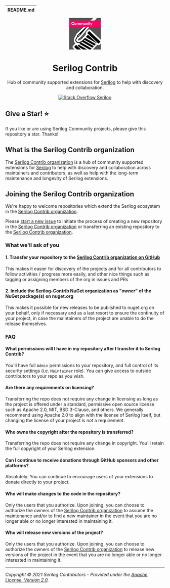 | README.md |
|:---|

<div align="center">

![Serilog Contrib](asset/serilog-contrib-logo.png)

</div>

<h1 align="center">Serilog Contrib</h1>
<div align="center">

Hub of community supported extensions for [Serilog](https://serilog.net) to help with discovery and collaboration.

[![Stack Overflow Serilog ](https://img.shields.io/badge/stack%20overflow-serilog-orange.svg?style=flat-square)](http://stackoverflow.com/questions/tagged/serilog)

</div>

## Give a Star! :star:

If you like or are using Serilog Community projects, please give this repository a star. Thanks!

## What is the Serilog Contrib organization

The [Serilog Contrib organization](https://github.com/serilog-contrib) is a hub of community supported extensions for [Serilog](https://serilog.net) to help with discovery and collaboration across maintainers and contributors, as well as help with the long-term maintenance and longevity of Serilog extensions.

## Joining the Serilog Contrib organization

We're happy to welcome repositories which extend the Serilog ecosystem in the [Serilog Contrib organization](https://github.com/serilog-contrib).

Please [start a new issue](https://github.com/serilog-contrib/home/issues/new) to initiate the process of creating a new repository in the [Serilog Contrib organization](https://github.com/serilog-contrib) or transferring an existing repository to the [Serilog Contrib organization](https://github.com/serilog-contrib).

### What we'll ask of you

#### 1. Transfer your repository to the [Serilog Contrib organization on GitHub](https://github.com/serilog-contrib)
This makes it easier for discovery of the projects and for all contributors to follow activities / progress more easily, and other nice things such as tagging or assigning members of the org in issues and PRs

#### 2. Include the [Serilog-Contrib NuGet organization](https://www.nuget.org/profiles/serilog-contrib) as "_owner_" of the NuGet package(s) on nuget.org
This makes it possible for new releases to be published to nuget.org on your behalf, only if necessary and as a last resort to ensure the continuity of your project, in case the maintainers of the project are unable to do the release themselves.

### FAQ

#### What permissions will I have in my repository after I transfer it to Serilog Contrib?
You'll have full `Admin` permissions to your repository, and full control of its security settings (i.e. `Maintainer` role). You can give access to outside contributors to your repo as you wish.

#### Are there any requirements on licensing?
Transferring the repo does not require any change in licensing as long as the project is offered under a standard, permissive open source license such as Apache 2.0, MIT, BSD 3-Clause, and others. We generally recommend using Apache 2.0 to align with the license of Serilog itself, but changing the license of your project is _not_ a requirement.

#### Who owns the copyright after the repository is transferred?
Transferring the repo does not require any change in copyright. You'll retain the full copyright of your Serilog extension.

#### Can I continue to receive donations through GitHub sponsors and other platforms?
Absolutely. You can continue to encourage users of your extensions to donate directly to your project.

#### Who will make changes to the code in the repository?
Only the users that you authorize. Upon joining, you can choose to authorize the owners of the [Serilog Contrib organization](https://github.com/serilog-contrib) to assume the maintenance and/or to find a new maintainer in the event that you are no longer able or no longer interested in maintaining it.

#### Who will release new versions of the project?
Only the users that you authorize. Upon joining, you can choose to authorize the owners of the [Serilog Contrib organization](https://github.com/serilog-contrib) to release new versions of the project in the event that you are no longer able or no longer interested in maintaining it.

---

_Copyright &copy; 2021 Serilog Contributors - Provided under the [Apache License, Version 2.0](LICENSE)._
